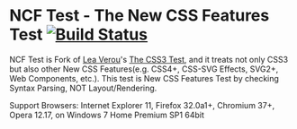 # NCF Test - The New CSS Features Test [![Build Status](https://api.travis-ci.org/syoichi/ncftest.svg?branch=gh-pages)](https://travis-ci.org/syoichi/ncftest)

NCF Test is Fork of [Lea Verou](http://lea.verou.me/)'s [The CSS3 Test](http://css3test.com/), and it treats not only CSS3 but also other New CSS Features(e.g. CSS4+, CSS-SVG Effects, SVG2+, Web Components, etc.). This test is New CSS Features Test by checking Syntax Parsing, NOT Layout/Rendering.

Support Browsers: Internet Explorer 11, Firefox 32.0a1+, Chromium 37+, Opera 12.17, on Windows 7 Home Premium SP1 64bit
